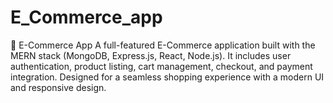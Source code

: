 # E_Commerce_app
🛒 E-Commerce App  A full-featured E-Commerce application built with the MERN stack (MongoDB, Express.js, React, Node.js). It includes user authentication, product listing, cart management, checkout, and payment integration. Designed for a seamless shopping experience with a modern UI and responsive design. 
